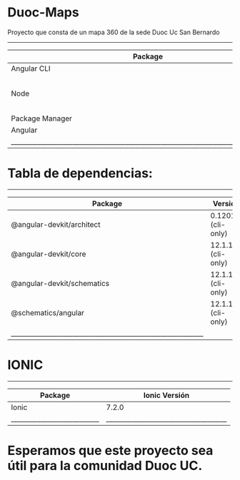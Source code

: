 # Duoc-Maps
Proyecto que consta de un mapa 360 de la sede Duoc Uc San Bernardo

_____________________________________________________________________________________
| Package                |                  Versión                                  |
|------------------------|-----------------------------------------------------------|
| Angular CLI            | 12.1.1                                                    |
| Node                   | 16.15.1 (Se puede ignorar el mensaje de incompatibilidad) |
| Package Manager        | npm 8.11.0                                                |
| Angular                | 17.1.1                                                    |
|____________________________________________________________________________________|

# Tabla de dependencias:
____________________________________________________________
| Package                   |               Versión         |
|---------------------------|-------------------------------|
| @angular-devkit/architect | 0.1201.1 (cli-only)           |
| @angular-devkit/core      | 12.1.1 (cli-only)             |
| @angular-devkit/schematics| 12.1.1 (cli-only)             |
| @schematics/angular       | 12.1.1 (cli-only)             |
|___________________________________________________________|

# IONIC

__________________________________________________________________
| Package                   |               Ionic Versión         |
|---------------------------|-------------------------------------|
|   Ionic                   |  7.2.0                              |
|___________________________|_____________________________________|

# Esperamos que este proyecto sea útil para la comunidad Duoc UC.
